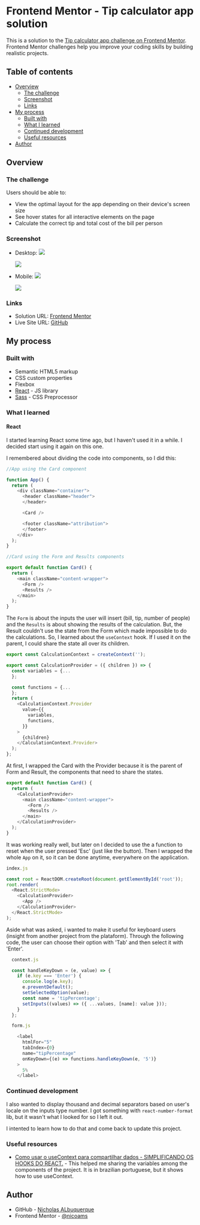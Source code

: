 # Frontend Mentor - Tip calculator app solution

This is a solution to the [Tip calculator app challenge on Frontend Mentor](https://www.frontendmentor.io/challenges/tip-calculator-app-ugJNGbJUX). Frontend Mentor challenges help you improve your coding skills by building realistic projects.

## Table of contents

- [Overview](#overview)
  - [The challenge](#the-challenge)
  - [Screenshot](#screenshot)
  - [Links](#links)
- [My process](#my-process)
  - [Built with](#built-with)
  - [What I learned](#what-i-learned)
  - [Continued development](#continued-development)
  - [Useful resources](#useful-resources)
- [Author](#author)

## Overview

### The challenge

Users should be able to:

- View the optimal layout for the app depending on their device's screen size
- See hover states for all interactive elements on the page
- Calculate the correct tip and total cost of the bill per person

### Screenshot

- Desktop:
  ![](./public/assets/screenshots/Tip%20calculator%20app%20-%20Desktop.png)

  ![](./public/assets/screenshots/Tip%20calculator%20app%20-%20Desktop%20Completed.png)

- Mobile:
  ![](./public/assets/screenshots/Tip%20calculator%20app%20-%20Mobile.png)

  ![](./public/assets/screenshots/Tip%20calculator%20app%20-%20Mobile%20Completed.png)


### Links

- Solution URL: [Frontend Mentor](https://www.frontendmentor.io/solutions/responsive-tip-calculator-app-with-reactjs-ZOTfIR2KvS)
- Live Site URL: [GitHub](https://nicoams.github.io/tip-calculator/)

## My process

### Built with

- Semantic HTML5 markup
- CSS custom properties
- Flexbox
- [React](https://reactjs.org/) - JS library
- [Sass](https://sass-lang.com/) - CSS Preprocessor

### What I learned

#### React
I started learning React some time ago, but I haven't used it in a while. I decided start using it again on this one.

I remembered about dividing the code into components, so I did this:

```js
//App using the Card component

function App() {
  return (
    <div className="container">
      <header className="header">
      </header>

      <Card />

      <footer className="attribution">
      </footer>
    </div>
  );
}
```

```js
//Card using the Form and Results components

export default function Card() {
  return (
    <main className="content-wrapper">
      <Form />
      <Results />
    </main>
  );
}
```

The `Form` is about the inputs the user will insert (bill, tip, number of people) and the `Results` is about showing the results of the calculation. But, the Result couldn't use the state from the Form which made impossible to do the calculations. So, I learned about the `useContext` hook. If I used it on the parent, I could share the state all over its children.

```js
export const CalculationContext = createContext('');

export const CalculationProvider = ({ children }) => {
  const variables = {...
  };

  const functions = {...
  };
  return (
    <CalculationContext.Provider
      value={{
        variables,
        functions,
      }}
    >
      {children}
    </CalculationContext.Provider>
  );
};
```

At first, I wrapped the Card with the Provider because it is the parent of Form and Result, the components that need to share the states.

```js
export default function Card() {
  return (
    <CalculationProvider>
      <main className="content-wrapper">
        <Form />
        <Results />
      </main>
    </CalculationProvider>
  );
}
```

It was working really well, but later on I decided to use the a function to reset when the user pressed 'Esc' (just like the button). Then I wrapped the whole `App` on it, so it can be done anytime, everywhere on the application.

```js
index.js

const root = ReactDOM.createRoot(document.getElementById('root'));
root.render(
  <React.StrictMode>
    <CalculationProvider>
      <App />
    </CalculationProvider>
  </React.StrictMode>
);
```

Aside what was asked, i wanted to make it useful for keyboard users (insight from another project from the plataform). Through the following code, the user can choose their option with 'Tab' and then select it with 'Enter'.

```js
  context.js

  const handleKeyDown = (e, value) => {
    if (e.key === 'Enter') {
      console.log(e.key);
      e.preventDefault();
      setSelectedOption(value);
      const name = 'tipPercentage';
      setInputs((values) => ({ ...values, [name]: value }));
    }
  };

  form.js

    <label
      htmlFor="5"
      tabIndex={0}
      name="tipPercentage"
      onKeyDown={(e) => functions.handleKeyDown(e, '5')}
    >
      5%
    </label>
```

### Continued development

I also wanted to display thousand and decimal separators based on user's locale on the inputs type number. I got something with `react-number-format` lib, but it wasn't what I looked for so I left it out.

I intented to learn how to do that and come back to update this project.

### Useful resources

- [Como usar o useContext para compartilhar dados - SIMPLIFICANDO OS HOOKS DO REACT.](https://www.youtube.com/watch?v=OLtpJLQLOeM) - This helped me sharing the variables among the components of the project. It is in brazilian portuguese, but it shows how to use useContext.


## Author

- GitHub - [Nicholas ALbuquerque](github.com/nicoams)
- Frontend Mentor - [@nicoams](https://www.frontendmentor.io/profile/nicoams)
